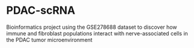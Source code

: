 # PDAC-scRNA
Bioinformatics project using the GSE278688 dataset to discover how immune and fibroblast populations interact with nerve-associated cells in the PDAC tumor microenvironment
